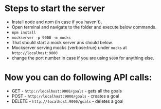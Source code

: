# Steps to start the server

- Install node and npm (in case if you haven't).
- Open terminal and navigate to the folder and execute below commands.
- `npm install`
- `mockserver -p 9000 -m mocks`
- That should start a mock server ans should below.
- Mockserver serving mocks {verbose:true} under `mocks` at `http://localhost:9000`
- change the port number in case if you are using `9000` for anything else.

# Now you can do following API calls:

- GET - `http://localhost:9000/goals` - gets all the goals
- POST - `http://localhost:9000/goals` - creates a goal
- DELETE - `http://localhost:9000/goals` - deletes a goal